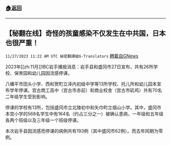 ###  [:house:返回](README.md)
---


## 【秘翻在线】奇怪的孩童感染不仅发生在中共国，日本也很严重！
`11/27/2023 11:22 AM UTC 秘密翻譯組G-Translators` [轉載自GNews](https://gnews.org/articles/2042052)

2023年[[zh:11月]]IBC岩手播报消息：岩手县和盛冈市27日宣布，共有26所学校、保育园和幼儿园因流感停课。

八幡平市田头小学、西和贺町立泽内初级中学等13所学校、托儿所和幼儿园本宣布学年停课。宫古商工高中（宫古市赤前）和商业校舍（宫古市矶鸡）共有70名二年级学生受到影响。

停课的学校有13所，包括盛冈市立北陵初中和矢巾町立烟山小学。其中，盛冈市本宫小学的568名学生中有164名（约占三分之一）被确认患病，一年级和五年级各两个班级以及三年级一个班级停课。

本次岩手县因流感而停课的病例共有193例（其中盛冈市62例）。而去年同期为零例。
